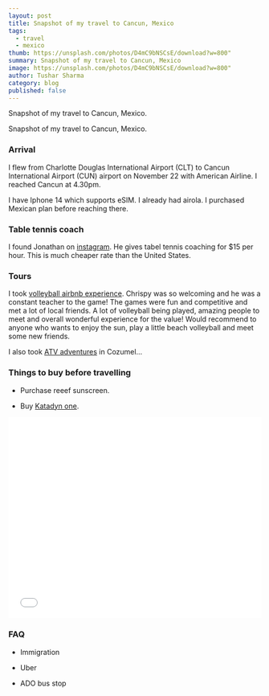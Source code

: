 ```yaml
---
layout: post
title: Snapshot of my travel to Cancun, Mexico
tags:
  - travel
  - mexico
thumb: https://unsplash.com/photos/D4mC9bNSCsE/download?w=800"
summary: Snapshot of my travel to Cancun, Mexico
image: https://unsplash.com/photos/D4mC9bNSCsE/download?w=800"
author: Tushar Sharma
category: blog
published: false
---
```


Snapshot of my travel to Cancun, Mexico.<!-- truncate_here -->

Snapshot of my travel to Cancun, Mexico.

### Arrival

I flew from Charlotte Douglas International Airport (CLT) to Cancun International Airport (CUN) airport on November 22 with American Airline. I reached Cancun at 4.30pm.

I have Iphone 14 which supports eSIM. I already had airola. I purchased Mexican plan before reaching there.

### Table tennis coach

I found Jonathan on [instagram](https://www.instagram.com/jonathan_tapia_/). He gives tabel tennis coaching for $15 per hour. This is much cheaper rate than the United States.

### Tours

I took [volleyball airbnb experience](https://www.airbnb.com/experiences/3578453). Chrispy was so welcoming and he was a constant teacher to the game! The games were fun and competitive and met a lot of local friends. A lot of volleyball being played, amazing people to meet and overall wonderful experience for the value! Would recommend to anyone who wants to enjoy the sun, play a little beach volleyball and meet some new friends.

I also took [ATV adventures](https://www.viator.com/tours/Cozumel/ATV-Ride-to-the-Jade-Cavern/d632-3386P12) in Cozumel...


### Things to buy before travelling

* Purchase reeef sunscreen.

* Buy [Katadyn one](https://www.amazon.com/gp/product/B01M0MZ7NI/ref=as_li_qf_sp_asin_il_tl).


<iframe
  style="position: relative;  width: 100%;"
   height="400"
	   src="{{ root_url }}/encrypted/{{ page.path | split:'/'  | last | replace: '.md' '' }}.html"
  frameborder="0"
  allow="accelerometer; autoplay; encrypted-media; gyroscope; picture-in-picture"
  allowfullscreen
  title="Daily log"
></iframe>


### FAQ

* Immigration

* Uber

* ADO bus stop